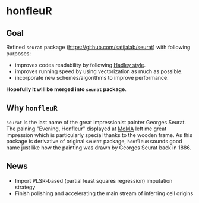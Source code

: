 # honfleuR

## Goal

Refined `seurat` package (https://github.com/satijalab/seurat) with following
purposes:

- improves codes readability by following [Hadley
  style](http://adv-r.had.co.nz/Style.html).
- improves running speed by using vectorization as much as possible.
- incorporate new schemes/algorithms to improve performance.

**Hopefully it will be merged into `seurat` package**.

## Why `honfleuR`

`seurat` is the last name of the great impressionist painter Georges Seurat. The
paining "Evening, Honfleur" displayed at
[MoMA](http://www.moma.org/collection/works/79333?locale=en) left me great
impression which is particularly special thanks to the wooden frame. As this
package is derivative of original `seurat` package, `honfleuR` sounds good name
just like how the painting was drawn by Georges Seurat back in 1886.

## News

- Import PLSR-based (partial least squares regression) imputation strategy
- Finish polishing and accelerating the main stream of inferring cell origins
